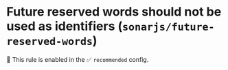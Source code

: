 # Future reserved words should not be used as identifiers (`sonarjs/future-reserved-words`)

💼 This rule is enabled in the ✅ `recommended` config.

<!-- end auto-generated rule header -->
